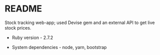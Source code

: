 # README
Stock tracking web-app; used Devise gem and an external API to get live stock prices.

* Ruby version - 2.7.2

* System dependencies - node, yarn, bootstrap
